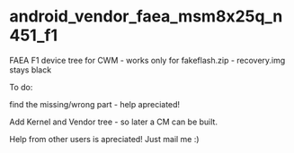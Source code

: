 android_vendor_faea_msm8x25q_n451_f1
====================================

FAEA F1 device tree for CWM - works only for fakeflash.zip - recovery.img stays black


To do:

find the missing/wrong part - help apreciated!



Add Kernel and Vendor tree - so later a CM can be built.

Help from other users is apreciated!
Just mail me :)




